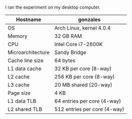 I ran the experiment on my desktop computer.

Hostname  | gonzales
--------- | --------
OS  | Arch Linux, kernel 4.0.4
Memory  | 32 GB RAM
CPU  | Intel Core i7-2600K
Microarchitecture  | Sandy Bridge
Cache line size  | 64 bytes
L1 data cache  | 32 KB per core (8-way)
L2 cache  | 256 KB per core (8-way)
L3 cache  | 20 MB shared (20-way)
Page size  | 4 KB
L1 data TLB  | 64 entries per core (4-way)
L2 shared TLB  | 512 entries per core (4-way)
